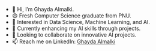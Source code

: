 - 👋 Hi, I’m Ghayda Almalki.
- 😄 Fresh Computer Science graduate from PNU.
- 👀 Interested in Data Science, Machine Learning, and AI.
- 🌱 Currently enhancing my AI skills through projects.
- 💞 Looking to collaborate on innovative AI projects.
- 📫 Reach me on LinkedIn: [Ghayda Almalki](https://www.linkedin.com/in/ghayda-a-almalki-4b1345219?utm_source=share&utm_campaign=share_via&utm_content=profile&utm_medium=ios_app)
